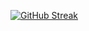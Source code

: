 [![GitHub Streak](https://github-readme-streak-stats.herokuapp.com/?user=c1m8)](https://git.io/streak-stats)

<!--

![Anurag's GitHub stats](https://github-readme-stats.vercel.app/api?username=c1m8&show_icons=true&theme=dracula&count_private=true)
[![Anurag's GitHub stats](https://github-readme-stats.vercel.app/api?username=c1m8)](https://github.com/c1m8/github-readme-statstheme=dracula&count_private=true)

**c1m8/c1m8** is a ✨ _special_ ✨ repository because its `README.md` (this file) appears on your GitHub profile.

Here are some ideas to get you started:

- 🔭 I’m currently working on ...
- 🌱 I’m currently learning ...
- 👯 I’m looking to collaborate on ...
- 🤔 I’m looking for help with ...
- 💬 Ask me about ...
- 📫 How to reach me: ...
- 😄 Pronouns: ...
- ⚡ Fun fact: ...
-->
